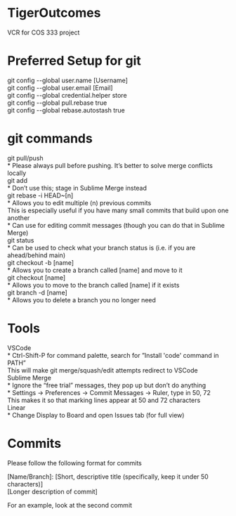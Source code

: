 # TigerOutcomes
VCR for COS 333 project

# Preferred Setup for git
git config --global user.name [Username]  
git config --global user.email [Email]  
git config --global credential.helper store  
git config --global pull.rebase true  
git config --global rebase.autostash true  

# git commands
git pull/push  
    * Please always pull before pushing. It’s better to solve merge conflicts locally  
git add  
    * Don’t use this; stage in Sublime Merge instead  
git rebase -i HEAD~[n]  
    * Allows you to edit multiple (n) previous commits  
        This is especially useful if you have many small commits that build upon one another  
    * Can use for editing commit messages (though you can do that in Sublime Merge)  
git status  
    * Can be used to check what your branch status is (i.e. if you are ahead/behind main)  
git checkout -b [name]  
    * Allows you to create a branch called [name] and move to it  
git checkout [name]  
    * Allows you to move to the branch called [name] if it exists  
git branch -d [name]  
    * Allows you to delete a branch you no longer need  

# Tools
VSCode  
    * Ctrl-Shift-P for command palette, search for ”Install 'code' command in PATH”  
        This will make git merge/squash/edit attempts redirect to VSCode  
Sublime Merge  
    * Ignore the “free trial” messages, they pop up but don’t do anything  
    * Settings -> Preferences -> Commit Messages -> Ruler, type in 50, 72  
        This makes it so that marking lines appear at 50 and 72 characters  
Linear  
    * Change Display to Board and open Issues tab (for full view)  

# Commits
Please follow the following format for commits  
  
[Name/Branch]: [Short, descriptive title (specifically, keep it under 50 characters)]  
[Longer description of commit]  
  
For an example, look at the second commit